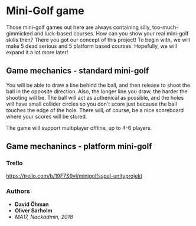 # Mini-Golf game
Those mini-golf games out here are always containing silly, too-much-gimmicked and luck-based courses. How can you show your real mini-golf skills then? There you got our concept of this project! To begin with, we will make 5 dead serious and 5 platform based courses. Hopefully, we will expand it a lot more later!

## Game mechanics - standard mini-golf
You will be able to draw a line behind the ball, and then release to shoot the ball in the opposite direction. Also, the longer line you draw, the harder the shooting will be. The ball will act as authenical as possible, and the holes will have small collider circles so you don't score just because the ball touches the edge of the hole. There will, of course, be a nice scoreboard where your scores will be stored.

The game will support multiplayer offline, up to 4-6 players.

## Game mechanincs - platform mini-golf

### Trello
https://trello.com/b/19F7S9vl/minigolfsspel-unityprojekt

### Authors
* **David Öhman**
* **Oliver Sarholm**
* *MA17, Nackadmin, 2018*
